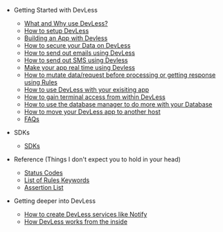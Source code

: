 - Getting Started with DevLess
    - [What and Why use DevLess?](/docs/{{version}}/what-why-to-use-DevLess)
    - [How to setup DevLess](/docs/{{version}}/how-to-setup-DevLess)
    - [Building an App with Devless ](/docs/{{version}}/building-an-app-with-devless)
    - [How to secure your Data on DevLess](/docs/{{version}}/how-to-secure-your-data-on-DevLess)
    - [How to send out emails using DevLess](/docs/{{version}}/how-to-send-emails-on-DevLess)
    - [How to send out SMS using Devless ](/docs/{{version}}/how-to-send-SMS-on-Devless)
    - [Make your app real time using Devless](/docs/{{version}}/make-your-app-realtime)
    - [How to mutate data/request before processing or getting response using Rules ](/docs/{{version}}/working-with-DevLess-rules)
    - [How to use DevLess with your exisiting app](/docs/{{version}}/DevLess-with-existing-app)
    - [How to gain terminal access from within DevLess](/docs/{{version}}/terminal-access-within-DevLess)
    - [How to use the database manager to do more with your Database](/docs/{{version}}/Devless-DB-manager)
    - [How to move your DevLess app to another host ](/docs/{{version}}/DevLess-migrations)
    - [FAQs](/docs/{{version}}/faqs)
    
- SDKs
    - [SDKs](/docs/{{version}}/SDKs)
       
- Reference (Things I don't expect you to hold in your head)
    - [Status Codes](/docs/{{version}}/status-code)
    - [List of Rules Keywords](/docs/{{version}}/rule-keywords)
    - [Assertion List](/docs/{{version}}/assertions)	

- Getting deeper into DevLess
    - [How to create DevLess services like Notify ](/docs/{{version}}/creating-DevLess-services)
    - [How DevLess works from the inside ](/docs/{{version}}/how-DevLess-works)



